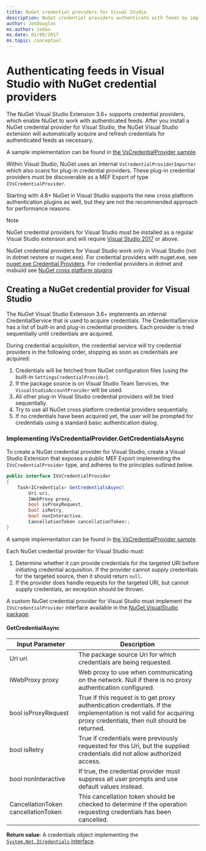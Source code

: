 ```yaml
---
title: NuGet credential providers for Visual Studio
description: NuGet credential providers authenticate with feeds by implementing the IVsCredentialProvider interface in a Visual Studio extension.
author: JonDouglas
ms.author: jodou
ms.date: 01/09/2017
ms.topic: conceptual
---
```


# Authenticating feeds in Visual Studio with NuGet credential providers

The NuGet Visual Studio Extension 3.6+ supports credential providers, which enable NuGet to work with authenticated feeds.
After you install a NuGet credential provider for Visual Studio, the NuGet Visual Studio extension will automatically acquire and refresh credentials for authenticated feeds as necessary.

A sample implementation can be found in [the VsCredentialProvider sample](https://github.com/NuGet/Samples/tree/master/VsCredentialProvider).

Within Visual Studio, NuGet uses an internal `VsCredentialProviderImporter` which also scans for plug-in credential providers. These plug-in credential providers must be discoverable as a MEF Export of type `IVsCredentialProvider`.

Starting with 4.8+ NuGet in Visual Studio supports the new cross platform authentication plugins as well, but they are not the recommended approach for performance reasons.

> [!Note]
> NuGet credential providers for Visual Studio must be installed as a regular Visual Studio extension and will require [Visual Studio 2017](https://aka.ms/vs/15/release/vs_enterprise.exe) or above.
>
> NuGet credential providers for Visual Studio work only in Visual Studio (not in dotnet restore or nuget.exe). For credential providers with nuget.exe, see [nuget.exe Credential Providers](nuget-exe-Credential-providers.md).
> For credential providers in dotnet and msbuild see [NuGet cross platform plugins](nuget-cross-platform-authentication-plugin.md)

## Creating a NuGet credential provider for Visual Studio

The NuGet Visual Studio Extension 3.6+ implements an internal CredentialService that is used to acquire credentials. The CredentialService has a list of built-in and plug-in credential providers. Each provider is tried sequentially until credentials are acquired.

During credential acquisition, the credential service will try credential providers in the following order, stopping as soon as credentials are acquired:

1. Credentials will be fetched from NuGet configuration files (using the built-in `SettingsCredentialProvider`).
1. If the package source is on Visual Studio Team Services, the `VisualStudioAccountProvider` will be used.
1. All other plug-in Visual Studio credential providers will be tried sequentially.
1. Try to use all NuGet cross platform credential providers sequentially.
1. If no credentials have been acquired yet, the user will be prompted for credentials using a standard basic authentication dialog.

### Implementing IVsCredentialProvider.GetCredentialsAsync

To create a NuGet credential provider for Visual Studio, create a Visual Studio Extension that exposes a public MEF Export implementing the `IVsCredentialProvider` type, and adheres to the principles outlined below.

```cs
public interface IVsCredentialProvider
{
    Task<ICredentials> GetCredentialsAsync(
        Uri uri,
        IWebProxy proxy,
        bool isProxyRequest,
        bool isRetry,
        bool nonInteractive,
        CancellationToken cancellationToken);
}
```

A sample implementation can be found in [the VsCredentialProvider sample](https://github.com/NuGet/Samples/tree/master/VsCredentialProvider).

Each NuGet credential provider for Visual Studio must:

1. Determine whether it can provide credentials for the targeted URI before initiating credential acquisition. If the provider cannot supply credentials for the targeted source, then it should return `null`.
1. If the provider does handle requests for the targeted URI, but cannot supply credentials, an exception should be thrown.

A custom NuGet credential provider for Visual Studio must implement the `IVsCredentialProvider` interface available in the [NuGet.VisualStudio package](https://www.nuget.org/packages/NuGet.VisualStudio/).

#### GetCredentialAsync

| Input Parameter |Description|
| ----------------|-----------|
| Uri uri | The package source Uri for which credentials are being requested.|
| IWebProxy proxy | Web proxy to use when communicating on the network. Null if there is no proxy authentication configured. |
| bool isProxyRequest | True if this request is to get proxy authentication credentials. If the implementation is not valid for acquiring proxy credentials, then null should be returned. |
| bool isRetry | True if credentials were previously requested for this Uri, but the supplied credentials did not allow authorized access. |
| bool nonInteractive | If true, the credential provider must suppress all user prompts and use default values instead. |
| CancellationToken cancellationToken | This cancellation token should be checked to determine if the operation requesting credentials has been cancelled. |

**Return value**: A credentials object implementing the [`System.Net.ICredentials` interface](/dotnet/api/system.net.icredentials?view=netstandard-2.0).
